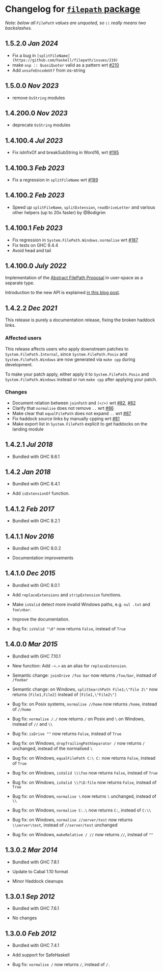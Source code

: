 # Changelog for [`filepath` package](http://hackage.haskell.org/package/filepath)

_Note: below all `FilePath` values are unquoted, so `\\` really means two backslashes._

## 1.5.2.0 *Jan 2024*

* Fix a bug in `[splitFileName](https://github.com/haskell/filepath/issues/219)`
* make `osp :: QuasiQuoter` valid as a pattern wrt [#210](https://github.com/haskell/filepath/pull/210)
* Add `unsafeEncodeUtf` from os-string

## 1.5.0.0 *Nov 2023*

* remove `OsString` modules

## 1.4.200.0 *Nov 2023*

* deprecate `OsString` modules

## 1.4.100.4 *Jul 2023*

* Fix isInfixOf and breakSubString in Word16, wrt [#195](https://github.com/haskell/filepath/issues/195)

## 1.4.100.3 *Feb 2023*

* Fix a regression in `splitFileName` wrt [#189](https://github.com/haskell/filepath/pull/189)

## 1.4.100.2 *Feb 2023*

* Speed up `splitFileName`, `splitExtension`, `readDriveLetter` and various other helpers (up to 20x faster) by @Bodigrim

## 1.4.100.1 *Feb 2023*

* Fix regression in `System.FilePath.Windows.normalise` wrt [#187](https://github.com/haskell/filepath/issues/187)
* Fix tests on GHC 9.4.4
* Avoid head and tail

## 1.4.100.0 *July 2022*

Implementation of the [Abstract FilePath Proposal](https://gitlab.haskell.org/ghc/ghc/-/wikis/proposal/abstract-file-path)
in user-space as a separate type.

Introduction to the new API is explained [in this blog post](https://hasufell.github.io/posts/2022-06-29-fixing-haskell-filepaths.html).

## 1.4.2.2 *Dec 2021*

This release is purely a documentation release, fixing the broken haddock links.

### Affected users

This release affects users who apply downstream patches to `System.FilePath.Internal`,
since `System.FilePath.Posix` and `System.FilePath.Windows` are now generated via `make cpp`
during development.

To make your patch apply, either apply it to `System.FilePath.Posix` and `System.FilePath.Windows`
instead or run `make cpp` after applying your patch.

### Changes

* Document relation between `joinPath` and `(</>)` wrt [#82](https://github.com/haskell/filepath/issues/82), [#82](https://github.com/haskell/filepath/issues/86)
* Clarify that `normalise` does not remove `..` wrt [#86](https://github.com/haskell/filepath/issues/86)
* Make clear that `equalFilePath` does not expand `..` wrt [#87](https://github.com/haskell/filepath/issues/87)
* Fix haddock source links by manually cpping wrt [#81](https://github.com/haskell/filepath/issues/81)
* Make export list in `System.FilePath` explicit to get haddocks on the landing module


## 1.4.2.1 *Jul 2018*

 * Bundled with GHC 8.6.1

## 1.4.2 *Jan 2018*

 * Bundled with GHC 8.4.1

 * Add `isExtensionOf` function.

## 1.4.1.2  *Feb 2017*

 * Bundled with GHC 8.2.1

## 1.4.1.1  *Nov 2016*

 * Bundled with GHC 8.0.2

 * Documentation improvements

## 1.4.1.0  *Dec 2015*

 * Bundled with GHC 8.0.1

 * Add `replaceExtensions` and `stripExtension` functions.

 * Make `isValid` detect more invalid Windows paths, e.g. `nul .txt` and `foo\nbar`.

 * Improve the documentation.

 * Bug fix: `isValid "\0"` now returns `False`, instead of `True`

## 1.4.0.0  *Mar 2015*

  * Bundled with GHC 7.10.1

  * New function: Add `-<.>` as an alias for `replaceExtension`.

  * Semantic change: `joinDrive /foo bar` now returns `/foo/bar`, instead of `/foobar`

  * Semantic change: on Windows, `splitSearchPath File1;\"File 2\"` now returns `[File1,File2]` instead of `[File1,\"File2\"]`

  * Bug fix: on Posix systems, `normalise //home` now returns `/home`, instead of `//home`

  * Bug fix: `normalise /./` now returns `/` on Posix and `\` on Windows, instead of `//` and `\\`

  * Bug fix: `isDrive ""` now returns `False`, instead of `True`

  * Bug fix: on Windows, `dropTrailingPathSeparator /` now returns `/` unchanged, instead of the normalised `\`

  * Bug fix: on Windows, `equalFilePath C:\ C:` now returns `False`, instead of `True`

  * Bug fix: on Windows, `isValid \\\foo` now returns `False`, instead of `True`

  * Bug fix: on Windows, `isValid \\?\D:file` now returns `False`, instead of `True`

  * Bug fix: on Windows, `normalise \` now returns `\` unchanged, instead of `\\`

  * Bug fix: on Windows, `normalise C:.\` now returns `C:`, instead of `C:\\`

  * Bug fix: on Windows, `normalise //server/test` now returns `\\server\test`, instead of `//server/test` unchanged

  * Bug fix: on Windows, `makeRelative / //` now returns `//`, instead of `""`

## 1.3.0.2  *Mar 2014*

  * Bundled with GHC 7.8.1

  * Update to Cabal 1.10 format

  * Minor Haddock cleanups

## 1.3.0.1  *Sep 2012*

  * Bundled with GHC 7.6.1

  * No changes

## 1.3.0.0  *Feb 2012*

  * Bundled with GHC 7.4.1

  * Add support for SafeHaskell

  * Bug fix: `normalise /` now returns `/`, instead of `/.`
